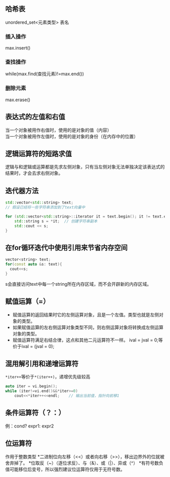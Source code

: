 ## 哈希表
unordered_set<元素类型> 表名
### 插入操作
max.insert()
### 查找操作
while(max.find(查找元素)!=max.end())
### 删除元素
max.erase()

## 表达式的左值和右值
当一个对象被用作右值时，使用的是对象的值（内容）  
当一个对象被用作左值时，使用的是对象的身份（在内存中的位置）

## 逻辑运算符的短路求值
逻辑与和逻辑或运算都是先求左侧对象，只有当左侧对象无法单独决定该表达式的结果时，才会去求右侧对象。

## 迭代器方法
```c++
std::vector<std::string> text;
// 假设已经将一些字符串添加到了text向量中

for (std::vector<std::string>::iterator it = text.begin(); it != text.end(); ++it) {
    std::string s = *it;  // 创建字符串副本
    std::cout << s;
}
```

## 在for循环迭代中使用引用来节省内存空间
```c++
vector<string> text;
for(const auto &s: text){
  cout<<s;
}
```

s会直接访问text中每一个string所在内存区域，而不会开辟新的内存区域。

## 赋值运算（=）
* 赋值运算的返回结果时它的左侧运算对象，且是一个左值。类型也就是左侧对象的类型。  
* 如果赋值运算的左右侧运算对象类型不同，则右侧运算对象将转换成左侧运算对象的类型。  
* 赋值运算符满足右结合律，这点和其他二元运算符不一样。 ival = jval = 0;等价于ival = (jval = 0);  


## 混用解引用和递增运算符

`*iter++`等价于`*(iter++)`，递增优先级较高

```c++
auto iter = vi.begin();
while (iter!=vi.end()&&*iter>=0)
	cout<<*iter++<<endl;	// 输出当前值，指针向前移1
```

## 条件运算符（？：）
例：cond? expr1: expr2

## 位运算符
作用于整数类型
*二进制位向左移（<<）或者向右移（>>），移出边界外的位就被舍弃掉了。
*位取反（~）（逐位求反）、与（&）、或（|）、异或（^）
*有符号数负值可能移位后变号，所以强烈建议位运算符仅用于无符号数。


